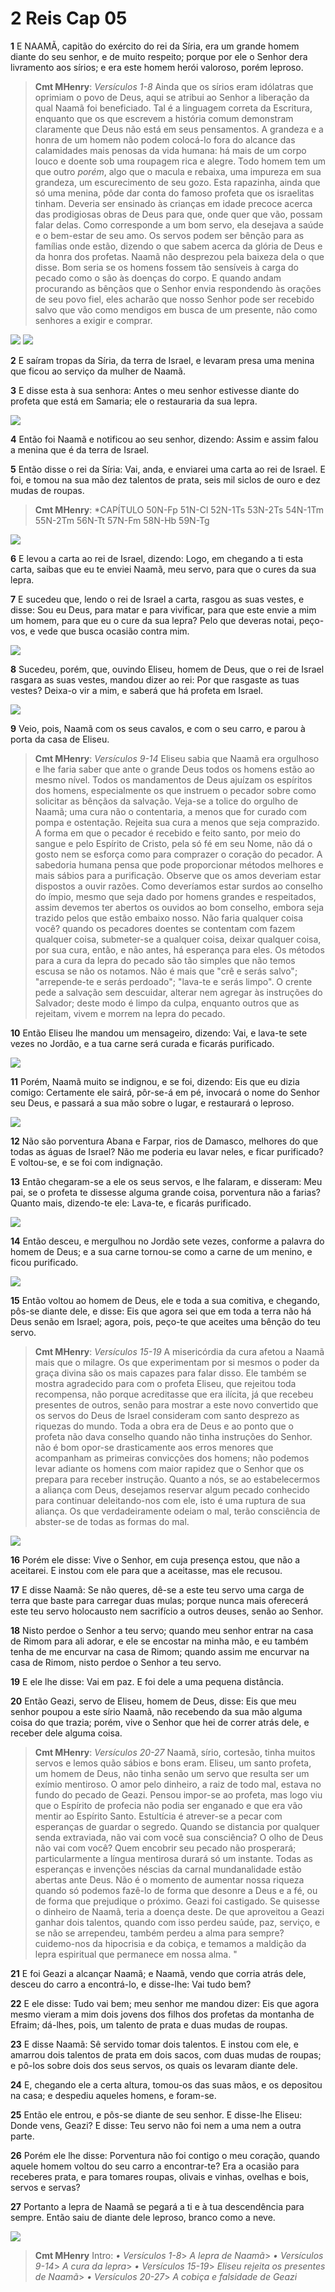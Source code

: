 # 2 Reis Cap 05

**1** 	E NAAMÃ, capitão do exército do rei da Síria, era um grande homem diante do seu senhor, e de muito respeito; porque por ele o Senhor dera livramento aos sírios; e era este homem herói valoroso, porém leproso.

> **Cmt MHenry**: *Versículos 1-8* Ainda que os sírios eram idólatras que oprimiam o povo de Deus, aqui se atribui ao Senhor a liberação da qual Naamã foi beneficiado. Tal é a linguagem correta da Escritura, enquanto que os que escrevem a história comum demonstram claramente que Deus não está em seus pensamentos. A grandeza e a honra de um homem não podem colocá-lo fora do alcance das calamidades mais penosas da vida humana: há mais de um corpo louco e doente sob uma roupagem rica e alegre. Todo homem tem um que outro *porém*, algo que o macula e rebaixa, uma impureza em sua grandeza, um escurecimento de seu gozo. Esta rapazinha, ainda que só uma menina, pôde dar conta do famoso profeta que os israelitas tinham. Deveria ser ensinado às crianças em idade precoce acerca das prodigiosas obras de Deus para que, onde quer que vão, possam falar delas. Como corresponde a um bom servo, ela desejava a saúde e o bem-estar de seu amo. Os servos podem ser bênção para as famílias onde estão, dizendo o que sabem acerca da glória de Deus e da honra dos profetas. Naamã não desprezou pela baixeza dela o que disse. Bom seria se os homens fossem tão sensíveis à carga do pecado como o são às doenças do corpo. E quando andam procurando as bênçãos que o Senhor envia respondendo às orações de seu povo fiel, eles acharão que nosso Senhor pode ser recebido salvo que vão como mendigos em busca de um presente, não como senhores a exigir e comprar.

![](../Images/SweetPublishing/12-5-1.jpg) ![](../Images/SweetPublishing/12-5-2.jpg) 

**2** 	E saíram tropas da Síria, da terra de Israel, e levaram presa uma menina que ficou ao serviço da mulher de Naamã.

**3** 	E disse esta à sua senhora: Antes o meu senhor estivesse diante do profeta que está em Samaria; ele o restauraria da sua lepra.

![](../Images/SweetPublishing/12-5-3.jpg) 

**4** 	Então foi Naamã e notificou ao seu senhor, dizendo: Assim e assim falou a menina que é da terra de Israel.

**5** 	Então disse o rei da Síria: Vai, anda, e enviarei uma carta ao rei de Israel. E foi, e tomou na sua mão dez talentos de prata, seis mil siclos de ouro e dez mudas de roupas.

> **Cmt MHenry**: *CAPÍTULO 50N-Fp 51N-Cl 52N-1Ts 53N-2Ts 54N-1Tm 55N-2Tm 56N-Tt 57N-Fm 58N-Hb 59N-Tg

![](../Images/SweetPublishing/12-5-4.jpg) 

**6** 	E levou a carta ao rei de Israel, dizendo: Logo, em chegando a ti esta carta, saibas que eu te enviei Naamã, meu servo, para que o cures da sua lepra.

**7** 	E sucedeu que, lendo o rei de Israel a carta, rasgou as suas vestes, e disse: Sou eu Deus, para matar e para vivificar, para que este envie a mim um homem, para que eu o cure da sua lepra? Pelo que deveras notai, peço-vos, e vede que busca ocasião contra mim.

![](../Images/SweetPublishing/12-5-5.jpg) 

**8** 	Sucedeu, porém, que, ouvindo Eliseu, homem de Deus, que o rei de Israel rasgara as suas vestes, mandou dizer ao rei: Por que rasgaste as tuas vestes? Deixa-o vir a mim, e saberá que há profeta em Israel.

![](../Images/SweetPublishing/12-5-6.jpg) 

**9** 	Veio, pois, Naamã com os seus cavalos, e com o seu carro, e parou à porta da casa de Eliseu.

> **Cmt MHenry**: *Versículos 9-14* Eliseu sabia que Naamã era orgulhoso e lhe faria saber que ante o grande Deus todos os homens estão ao mesmo nível. Todos os mandamentos de Deus ajuízam os espíritos dos homens, especialmente os que instruem o pecador sobre como solicitar as bênçãos da salvação. Veja-se a tolice do orgulho de Naamã; uma cura não o contentaria, a menos que for curado com pompa e ostentação. Rejeita sua cura a menos que seja comprazido. A forma em que o pecador é recebido e feito santo, por meio do sangue e pelo Espírito de Cristo, pela só fé em seu Nome, não dá o gosto nem se esforça como para comprazer o coração do pecador. A sabedoria humana pensa que pode proporcionar métodos melhores e mais sábios para a purificação. Observe que os amos deveriam estar dispostos a ouvir razões. Como deveríamos estar surdos ao conselho do ímpio, mesmo que seja dado por homens grandes e respeitados, assim devemos ter abertos os ouvidos ao bom conselho, embora seja trazido pelos que estão embaixo nosso. Não faria qualquer coisa você? quando os pecadores doentes se contentam com fazem qualquer coisa, submeter-se a qualquer coisa, deixar qualquer coisa, por sua cura, então, e não antes, há esperança para eles. Os métodos para a cura da lepra do pecado são tão simples que não temos escusa se não os notamos. Não é mais que "crê e serás salvo"; "arrepende-te e serás perdoado"; "lava-te e serás limpo". O crente pede a salvação sem descuidar, alterar nem agregar às instruções do Salvador; deste modo é limpo da culpa, enquanto outros que as rejeitam, vivem e morrem na lepra do pecado.

**10** 	Então Eliseu lhe mandou um mensageiro, dizendo: Vai, e lava-te sete vezes no Jordão, e a tua carne será curada e ficarás purificado.

![](../Images/SweetPublishing/12-5-7.jpg) 

**11** 	Porém, Naamã muito se indignou, e se foi, dizendo: Eis que eu dizia comigo: Certamente ele sairá, pôr-se-á em pé, invocará o nome do Senhor seu Deus, e passará a sua mão sobre o lugar, e restaurará o leproso.

![](../Images/SweetPublishing/12-5-8.jpg) 

**12** 	Não são porventura Abana e Farpar, rios de Damasco, melhores do que todas as águas de Israel? Não me poderia eu lavar neles, e ficar purificado? E voltou-se, e se foi com indignação.

**13** 	Então chegaram-se a ele os seus servos, e lhe falaram, e disseram: Meu pai, se o profeta te dissesse alguma grande coisa, porventura não a farias? Quanto mais, dizendo-te ele: Lava-te, e ficarás purificado.

![](../Images/SweetPublishing/12-5-9.jpg) 

**14** 	Então desceu, e mergulhou no Jordão sete vezes, conforme a palavra do homem de Deus; e a sua carne tornou-se como a carne de um menino, e ficou purificado.

![](../Images/SweetPublishing/12-5-10.jpg) 

**15** 	Então voltou ao homem de Deus, ele e toda a sua comitiva, e chegando, pôs-se diante dele, e disse: Eis que agora sei que em toda a terra não há Deus senão em Israel; agora, pois, peço-te que aceites uma bênção do teu servo.

> **Cmt MHenry**: *Versículos 15-19* A misericórdia da cura afetou a Naamã mais que o milagre. Os que experimentam por si mesmos o poder da graça divina são os mais capazes para falar disso. Ele também se mostra agradecido para com o profeta Eliseu, que rejeitou toda recompensa, não porque acreditasse que era ilícita, já que recebeu presentes de outros, senão para mostrar a este novo convertido que os servos do Deus de Israel consideram com santo desprezo as riquezas do mundo. Toda a obra era de Deus e ao ponto que o profeta não dava conselho quando não tinha instruções do Senhor. não é bom opor-se drasticamente aos erros menores que acompanham as primeiras convicções dos homens; não podemos levar adiante os homens com maior rapidez que o Senhor que os prepara para receber instrução. Quanto a nós, se ao estabelecermos a aliança com Deus, desejamos reservar algum pecado conhecido para continuar deleitando-nos com ele, isto é uma ruptura de sua aliança. Os que verdadeiramente odeiam o mal, terão consciência de abster-se de todas as formas do mal.

![](../Images/SweetPublishing/12-5-11.jpg) 

**16** 	Porém ele disse: Vive o Senhor, em cuja presença estou, que não a aceitarei. E instou com ele para que a aceitasse, mas ele recusou.

**17** 	E disse Naamã: Se não queres, dê-se a este teu servo uma carga de terra que baste para carregar duas mulas; porque nunca mais oferecerá este teu servo holocausto nem sacrifício a outros deuses, senão ao Senhor.

**18** 	Nisto perdoe o Senhor a teu servo; quando meu senhor entrar na casa de Rimom para ali adorar, e ele se encostar na minha mão, e eu também tenha de me encurvar na casa de Rimom; quando assim me encurvar na casa de Rimom, nisto perdoe o Senhor a teu servo.

**19** 	E ele lhe disse: Vai em paz. E foi dele a uma pequena distância.

**20** 	Então Geazi, servo de Eliseu, homem de Deus, disse: Eis que meu senhor poupou a este sírio Naamã, não recebendo da sua mão alguma coisa do que trazia; porém, vive o Senhor que hei de correr atrás dele, e receber dele alguma coisa.

> **Cmt MHenry**: *Versículos 20-27* Naamã, sírio, cortesão, tinha muitos servos e lemos quão sábios e bons eram. Eliseu, um santo profeta, um homem de Deus, não tinha senão um servo que resulta ser um exímio mentiroso. O amor pelo dinheiro, a raiz de todo mal, estava no fundo do pecado de Geazi. Pensou impor-se ao profeta, mas logo viu que o Espírito de profecia não podia ser enganado e que era vão mentir ao Espírito Santo. Estultícia é atrever-se a pecar com esperanças de guardar o segredo. Quando se distancia por qualquer senda extraviada, não vai com você sua consciência? O olho de Deus não vai com você? Quem encobrir seu pecado não prosperará; particularmente a língua mentirosa durará só um instante. Todas as esperanças e invenções néscias da carnal mundanalidade estão abertas ante Deus. Não é o momento de aumentar nossa riqueza quando só podemos fazê-lo de forma que desonre a Deus e a fé, ou de forma que prejudique o próximo. Geazi foi castigado. Se quisesse o dinheiro de Naamã, teria a doença deste. De que aproveitou a Geazi ganhar dois talentos, quando com isso perdeu saúde, paz, serviço, e se não se arrependeu, também perdeu a alma para sempre? cuidemo-nos da hipocrisia e da cobiça, e temamos a maldição da lepra espiritual que permanece em nossa alma. "

**21** 	E foi Geazi a alcançar Naamã; e Naamã, vendo que corria atrás dele, desceu do carro a encontrá-lo, e disse-lhe: Vai tudo bem?

**22** 	E ele disse: Tudo vai bem; meu senhor me mandou dizer: Eis que agora mesmo vieram a mim dois jovens dos filhos dos profetas da montanha de Efraim; dá-lhes, pois, um talento de prata e duas mudas de roupas.

**23** 	E disse Naamã: Sê servido tomar dois talentos. E instou com ele, e amarrou dois talentos de prata em dois sacos, com duas mudas de roupas; e pô-los sobre dois dos seus servos, os quais os levaram diante dele.

**24** 	E, chegando ele a certa altura, tomou-os das suas mãos, e os depositou na casa; e despediu aqueles homens, e foram-se.

**25** 	Então ele entrou, e pôs-se diante de seu senhor. E disse-lhe Eliseu: Donde vens, Geazi? E disse: Teu servo não foi nem a uma nem a outra parte.

**26** 	Porém ele lhe disse: Porventura não foi contigo o meu coração, quando aquele homem voltou do seu carro a encontrar-te? Era a ocasião para receberes prata, e para tomares roupas, olivais e vinhas, ovelhas e bois, servos e servas?

**27** 	Portanto a lepra de Naamã se pegará a ti e à tua descendência para sempre. Então saiu de diante dele leproso, branco como a neve.

![](../Images/SweetPublishing/12-5-12.jpg) 


> **Cmt MHenry** Intro: *• Versículos 1-8*> *A lepra de Naamã*> *• Versículos 9-14*> *A cura da lepra*> *• Versículos 15-19*> *Eliseu rejeita os presentes de Naamã*> *• Versículos 20-27*> *A cobiça e falsidade de Geazi*